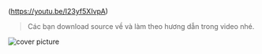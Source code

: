 (https://youtu.be/I23yf5XIvpA)
> Các bạn download source về và làm theo hương dẫn trong video nhé.


![cover picture](./hpbd2021p1.jpg)
